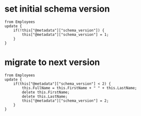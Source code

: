 ﻿# set initial schema version
```
from Employees
update {
    if(!this["@metadata"]["schema_version"]) {
        this["@metadata"]["schema_version"] = 1;
    }
}
```

# migrate to next version
```
from Employees
update {
    if(this["@metadata"]["schema_version"] < 2) {
        this.FullName = this.FirstName + " " + this.LastName;
        delete this.FirstName;
        delete this.LastName;
        this["@metadata"]["schema_version"] = 2;
    }
}
```
